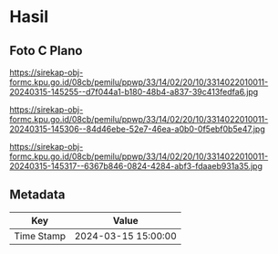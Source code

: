# Hasil

## Foto C Plano

https://sirekap-obj-formc.kpu.go.id/08cb/pemilu/ppwp/33/14/02/20/10/3314022010011-20240315-145255--d7f044a1-b180-48b4-a837-39c413fedfa6.jpg

https://sirekap-obj-formc.kpu.go.id/08cb/pemilu/ppwp/33/14/02/20/10/3314022010011-20240315-145306--84d46ebe-52e7-46ea-a0b0-0f5ebf0b5e47.jpg

https://sirekap-obj-formc.kpu.go.id/08cb/pemilu/ppwp/33/14/02/20/10/3314022010011-20240315-145317--6367b846-0824-4284-abf3-fdaaeb931a35.jpg


## Metadata

| Key        | Value               |
| ---------- | ------------------- |
| Time Stamp | 2024-03-15 15:00:00 |



